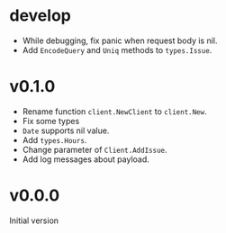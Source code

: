 # develop

- While debugging, fix panic when request body is nil.
- Add `EncodeQuery` and `Uniq` methods to `types.Issue`.

# v0.1.0

- Rename function `client.NewClient` to `client.New`.
- Fix some types
- `Date` supports nil value.
- Add `types.Hours`.
- Change parameter of `Client.AddIssue`.
- Add log messages about payload.

# v0.0.0

Initial version
